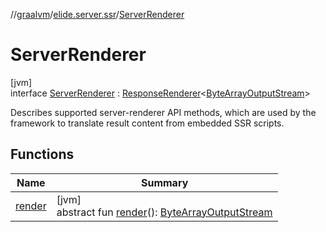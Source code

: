 //[graalvm](../../../index.md)/[elide.server.ssr](../index.md)/[ServerRenderer](index.md)

# ServerRenderer

[jvm]\
interface [ServerRenderer](index.md) : [ResponseRenderer](../../../../../packages/graalvm/elide.server/-response-renderer/index.md)&lt;[ByteArrayOutputStream](https://docs.oracle.com/javase/8/docs/api/java/io/ByteArrayOutputStream.html)&gt; 

Describes supported server-renderer API methods, which are used by the framework to translate result content from embedded SSR scripts.

## Functions

| Name | Summary |
|---|---|
| [render](index.md#-2105732579%2FFunctions%2F-106064166) | [jvm]<br>abstract fun [render](index.md#-2105732579%2FFunctions%2F-106064166)(): [ByteArrayOutputStream](https://docs.oracle.com/javase/8/docs/api/java/io/ByteArrayOutputStream.html) |
